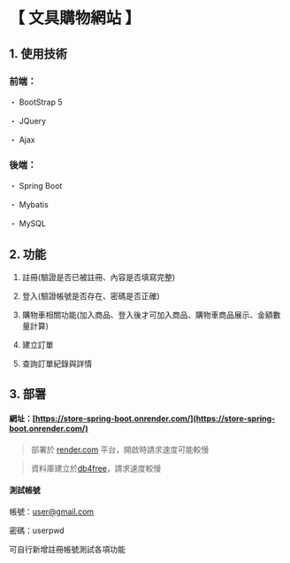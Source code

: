 # 【 文具購物網站 】

## 1. 使用技術

### 前端：

・ BootStrap 5

・ JQuery

・ Ajax

### 後端：

・ Spring Boot

・ Mybatis

・ MySQL

## 2. 功能

1. 註冊(驗證是否已被註冊、內容是否填寫完整)

2. 登入(驗證帳號是否存在、密碼是否正確)

3. 購物車相關功能(加入商品、登入後才可加入商品、購物車商品展示、金額數量計算)

4. 建立訂單

5. 查詢訂單紀錄與詳情

## 3. 部署

#### 網址：[https://store-spring-boot.onrender.com/](https://store-spring-boot.onrender.com/)

> 部署於 [render.com](render.com) 平台，開啟時請求速度可能較慢

> 資料庫建立於[db4free](https://www.db4free.net/)，請求速度較慢

#### 測試帳號

帳號：user@gmail.com

密碼：userpwd

可自行新增註冊帳號測試各項功能
